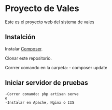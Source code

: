 # Proyecto de Vales

Este es el proyecto web del sistema de vales

## Instalción

Instalar [Composer](https://getcomposer.org/).

Clonar este repositorio.

Corrrer comando en la carpeta: 
    - composer update 
    
## Iniciar servidor de pruebas

    -Correr comando: php artisan serve
    o
    -Instalar en Apache, Nginx o IIS


